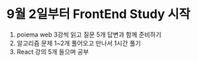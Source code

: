 # 9월 2일부터 FrontEnd Study 시작
1. poiema web 3강씩 읽고 질문 5개 답변과 함께 준비하기
2. 알고리즘 문제 1~2개 풀어오고 만나서 1시간 풀기
3. React 강의 5개 들으며 공부
